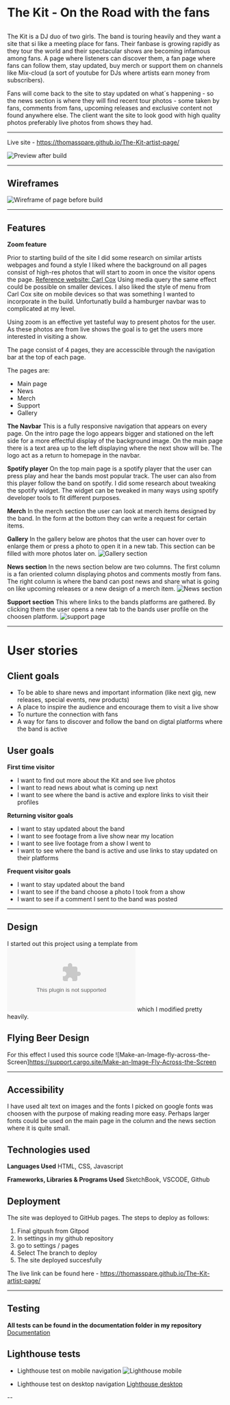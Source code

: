 # The Kit - On the Road with the fans
##

The Kit is a DJ duo of two girls. The band is touring heavily 
and they want a site that si like a meeting place for fans. 
Their fanbase is growing rapidly as they tour the world and their 
spectacular shows are becoming infamous among fans.
A page where listeners can discover them, a fan page where fans
can follow them, stay updated, buy merch or support them
on channels like Mix-cloud (a sort of youtube for DJs where 
artists earn money from subscribers).

Fans will come back to the site to stay updated on what´s 
happening - so the news section is where they will find 
recent tour photos - some taken by fans, comments from fans, 
upcoming releases and exclusive content not found anywhere else. 
The client want the site to look good with high quality photos
preferably live photos from shows they had. 

---

Live site - https://thomasspare.github.io/The-Kit-artist-page/

![Preview after build](https://github.com/ThomasSpare/The-Kit-artist-page/blob/de1148b9ee267ce4e80dfc15a8dc66c7c8729513/documentation/responsive.jpg)

----

## Wireframes
![Wireframe of page before build](https://github.com/ThomasSpare/The-Kit-artist-page/blob/main/documentation/wireframes/Wireframe%20main%20page.png)




---

## Features


**Zoom feature**


Prior to starting build of the site I did some research on similar
artists webpages and found a style I liked where the background on
all pages consist of high-res photos that will start to zoom in
once the visitor opens the page.
[Reference website: Carl Cox](https://carlcox.com/)
Using media query the same effect could be possible on smaller devices.
I also liked the style of menu from Carl Cox site on mobile devices 
so that was something I wanted to incorporate in the build.
Unfortunatly build a hamburger navbar was to complicated at my level.

Using zoom is an effective yet tasteful way to present photos for the user. 
As these photos are from live shows the goal is to get the users more
interested in visiting a show.

The page consist of 4 pages, they are accesscible through the navigation
bar at the top of each page.

The pages are:
* Main page
* News 
* Merch
* Support
* Gallery


**The Navbar**
This is a fully responsive navigation that appears on every page. On the intro page the logo appears bigger and stationed on the left side for a more effectful display of the background image. On the main page there is a text area up to the left displaying where the next show will be. The logo act as a return to homepage in the navbar.

**Spotify player**
On the top main page is a spotify player that the user can press play and hear the bands most popular track.
The user can also from this player follow the band on spotify. I did some research about tweaking the spotify
widget. The widget can be tweaked in many ways using spotify developer tools to fit different purposes.

**Merch**
In the merch section the user can look at merch items designed by the band. In the form at the bottom they can 
write a request for certain items.

**Gallery**
In the gallery below are photos that the user can hover over to enlarge them or press a photo to open it 
in a new tab. This section can be filled with more photos later on.
![Gallery section](https://github.com/ThomasSpare/The-Kit-artist-page/blob/2b84773be2909c61daa7f26ef5c2fa8c40dbbb73/documentation/gallery.jpg)

**News section**
In the news section below are two columns. The first column is a fan oriented column displaying photos and comments mostly
from fans. The right column is where the band can post news and share what is going on like upcoming releases or
a new design of a merch item.
![News section](https://github.com/ThomasSpare/The-Kit-artist-page/blob/2b84773be2909c61daa7f26ef5c2fa8c40dbbb73/documentation/news-page.jpg)

**Support section**
This where links to the bands platforms are gathered. By clicking them the user opens a new tab to the bands user profile on the choosen platform.
![support page](https://github.com/ThomasSpare/The-Kit-artist-page/blob/ee8d60c3696989ce12761efed875faccf34217a6/documentation/support.jpg)



---


# User stories

## Client goals
* To be able to share news and important information (like next gig, new releases, special events, new products)
* A place to inspire the audience and encourage them to visit a live show
* To nurture the connection with fans
* A way for fans to discover and follow the band on digtal platforms where the band is active

## User goals

**First time visitor**
* I want to find out more about the Kit and see live photos
* I want to read news about what is coming up next
* I want to see where the band is active and explore links to visit their profiles

**Returning visitor goals**
* I want to stay updated about the band
* I want to see footage from a live show near my location
* I want to see live footage from a show I went to
* I want to see where the band is active and use links to stay updated on their platforms

**Frequent visitor goals**
* I want to stay updated about the band
* I want to see if the band choose a photo I took from a show
* I want to see if a comment I sent to the band was posted

---
## Design

I started out this project using a template from ![htmlrev.com](htmlrev.com) which
I modified pretty heavily.

## Flying Beer Design
For this effect I used this source code
![Make-an-Image-fly-across-the-Screen]https://support.cargo.site/Make-an-Image-Fly-Across-the-Screen

---

## Accessibility ##

I have used alt text on images and the fonts I picked on google fonts was
choosen with the purpose of making reading more easy. Perhaps larger fonts
could be used on the main page in the column and the news section where it is
quite small.

## Technologies used ##

**Languages Used**
HTML, CSS, Javascript

**Frameworks, Libraries & Programs Used**
SketchBook, VSCODE, Github

## Deployment ##

The site was deployed to GitHub pages. The steps to deploy as follows:

1. Final gitpush from Gitpod
2. In settings in my github repository
3. go to settings / pages
4. Select The branch to deploy
5. The site deployed succesfully

The live link can be found here - https://thomasspare.github.io/The-Kit-artist-page/

---



## Testing
  
 **All tests can be found in the documentation folder in my repository**
 [Documentation](https://github.com/ThomasSpare/The-Kit-artist-page/tree/main/documentation)
 

## Lighthouse tests
 - Lighthouse test on mobile navigation
 ![Lighthouse mobile](https://github.com/ThomasSpare/The-Kit-artist-page/blob/434c942ccd21807033823a4aa11f8bff4fdb4aca/documentation/LH%20mobile.jpg)
  
 - Lighthouse test on desktop navigation
 [Lighthouse desktop](https://github.com/ThomasSpare/The-Kit-artist-page/blob/434c942ccd21807033823a4aa11f8bff4fdb4aca/documentation/LH%20desktop.jpg)
 
  
  --
  


  

  
  
  

  
